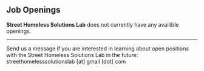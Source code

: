 ## Job Openings

**Street Homeless Solutions Lab** does not currently have any availible openings.

---

Send us a message if you are interested in learning about open positions with the Street Homeless Solutions Lab in the future: streethomelesssolutionslab [at] gmail [dot] com
